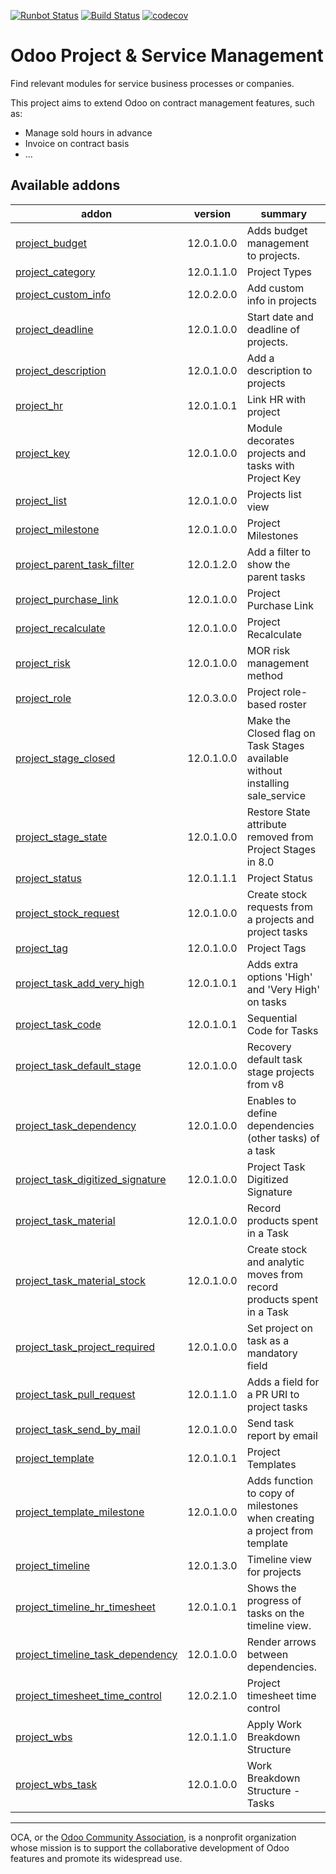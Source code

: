 [![Runbot Status](https://runbot.odoo-community.org/runbot/badge/flat/140/12.0.svg)](https://runbot.odoo-community.org/runbot/repo/github-com-oca-project-140)
[![Build Status](https://travis-ci.org/OCA/project.svg?branch=12.0)](https://travis-ci.org/OCA/project)
[![codecov](https://codecov.io/gh/OCA/project/branch/12.0/graph/badge.svg)](https://codecov.io/gh/OCA/project)

Odoo Project & Service Management
=================================

Find relevant modules for service business processes or companies.

This project aims to extend Odoo on contract management features, such as:

  * Manage sold hours in advance
  * Invoice on contract basis
  * ...


[//]: # (addons)

Available addons
----------------
addon | version | summary
--- | --- | ---
[project_budget](project_budget/) | 12.0.1.0.0 | Adds budget management to projects.
[project_category](project_category/) | 12.0.1.1.0 | Project Types
[project_custom_info](project_custom_info/) | 12.0.2.0.0 | Add custom info in projects
[project_deadline](project_deadline/) | 12.0.1.0.0 | Start date and deadline of projects.
[project_description](project_description/) | 12.0.1.0.0 | Add a description to projects
[project_hr](project_hr/) | 12.0.1.0.1 | Link HR with project
[project_key](project_key/) | 12.0.1.0.0 | Module decorates projects and tasks with Project Key
[project_list](project_list/) | 12.0.1.0.0 | Projects list view
[project_milestone](project_milestone/) | 12.0.1.0.0 | Project Milestones
[project_parent_task_filter](project_parent_task_filter/) | 12.0.1.2.0 | Add a filter to show the parent tasks
[project_purchase_link](project_purchase_link/) | 12.0.1.0.0 | Project Purchase Link
[project_recalculate](project_recalculate/) | 12.0.1.0.0 | Project Recalculate
[project_risk](project_risk/) | 12.0.1.0.0 | MOR risk management method
[project_role](project_role/) | 12.0.3.0.0 | Project role-based roster
[project_stage_closed](project_stage_closed/) | 12.0.1.0.0 | Make the Closed flag on Task Stages available without installing sale_service
[project_stage_state](project_stage_state/) | 12.0.1.0.0 | Restore State attribute removed from Project Stages in 8.0
[project_status](project_status/) | 12.0.1.1.1 | Project Status
[project_stock_request](project_stock_request/) | 12.0.1.0.0 | Create stock requests from a projects and project tasks
[project_tag](project_tag/) | 12.0.1.0.0 | Project Tags
[project_task_add_very_high](project_task_add_very_high/) | 12.0.1.0.1 | Adds extra options 'High' and 'Very High' on tasks
[project_task_code](project_task_code/) | 12.0.1.0.1 | Sequential Code for Tasks
[project_task_default_stage](project_task_default_stage/) | 12.0.1.0.0 | Recovery default task stage projects from v8
[project_task_dependency](project_task_dependency/) | 12.0.1.0.0 | Enables to define dependencies (other tasks) of a task
[project_task_digitized_signature](project_task_digitized_signature/) | 12.0.1.0.0 | Project Task Digitized Signature
[project_task_material](project_task_material/) | 12.0.1.0.0 | Record products spent in a Task
[project_task_material_stock](project_task_material_stock/) | 12.0.1.0.0 | Create stock and analytic moves from record products spent in a Task
[project_task_project_required](project_task_project_required/) | 12.0.1.0.0 | Set project on task as a mandatory field
[project_task_pull_request](project_task_pull_request/) | 12.0.1.1.0 | Adds a field for a PR URI to project tasks
[project_task_send_by_mail](project_task_send_by_mail/) | 12.0.1.0.0 | Send task report by email
[project_template](project_template/) | 12.0.1.0.1 | Project Templates
[project_template_milestone](project_template_milestone/) | 12.0.1.0.0 | Adds function to copy of milestones when creating a project from template
[project_timeline](project_timeline/) | 12.0.1.3.0 | Timeline view for projects
[project_timeline_hr_timesheet](project_timeline_hr_timesheet/) | 12.0.1.0.1 | Shows the progress of tasks on the timeline view.
[project_timeline_task_dependency](project_timeline_task_dependency/) | 12.0.1.0.0 | Render arrows between dependencies.
[project_timesheet_time_control](project_timesheet_time_control/) | 12.0.2.1.0 | Project timesheet time control
[project_wbs](project_wbs/) | 12.0.1.1.0 | Apply Work Breakdown Structure
[project_wbs_task](project_wbs_task/) | 12.0.1.0.0 | Work Breakdown Structure - Tasks

[//]: # (end addons)


----

OCA, or the [Odoo Community Association](http://odoo-community.org/), is a nonprofit organization whose
mission is to support the collaborative development of Odoo features and
promote its widespread use.
